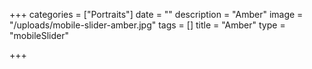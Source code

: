 +++
categories = ["Portraits"]
date = ""
description = "Amber"
image = "/uploads/mobile-slider-amber.jpg"
tags = []
title = "Amber"
type = "mobileSlider"

+++

